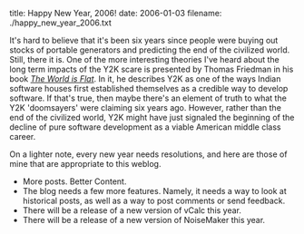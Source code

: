 title: Happy New Year, 2006!
date: 2006-01-03
filename: ./happy_new_year_2006.txt


It's hard to believe that it's been six years since people were buying
out stocks of portable generators and predicting the end of the
civilized world. Still, there it is. One of the more interesting
theories I've heard about the long term impacts of the Y2K scare is
presented by Thomas Friedman in his book <i><a
href="http://www.thomaslfriedman.com/worldisflat.htm">The World is
Flat</a></i>. In it, he describes Y2K as one of the ways Indian
software houses first established themselves as a credible way to
develop software.  If that's true, then maybe there's an element of
truth to what the Y2K 'doomsayers' were claiming six years
ago. However, rather than the end of the civilized world, Y2K might
have just signaled the beginning of the decline of pure software
development as a viable American middle class career.


On a lighter note, every new year needs resolutions, and here are those 
of mine that are appropriate to this weblog.

* More posts. Better Content.
* The blog needs a few more features. Namely, it needs a way to
  look at historical posts, as well as a way to post comments
  or send feedback.
* There will be a release of a new version of vCalc this year.
* There will be a release of a new version of NoiseMaker this year.
